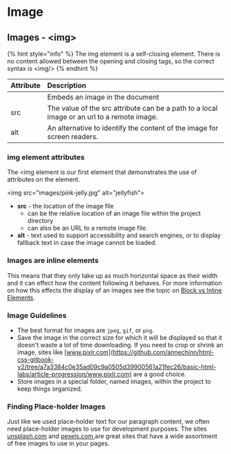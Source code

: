 # Image

## Images - &lt;img&gt;

{% hint style="info" %}
The img element is a self-closing element. There is no content allowed between the opening and closing tags, so the correct syntax is &lt;img/&gt;
{% endhint %}

| Attribute | Description |
| :--- | :--- |
|  | Embeds an image in the document |
| src | The value of the src attribute can be a path to a local image or an url to a remote image. |
| alt | An alternative to identify the content of the image for screen readers. |

### img element attributes

The &lt;img element is our first element that demonstrates the use of attributes on the element.

&lt;img src="images/pink-jelly.jpg" alt="jellyfish"&gt;

* **src** - the location of the image file
  * can be the relative location of an image file within the project directory
  * can also be an URL to a remote image file.
* **alt** - text used to support accessibility and search engines, or to display fallback text in case the image cannot be loaded.

### Images are inline elements

This means that they only take up as much horizontal space as their width and it can effect how the content following it behaves. For more information on how this effects the display of an images see the topic on [Block vs Inline Elements](../element-flow/element-flow-part-2.md#inline-elements-on-their-own-line).

### Image Guidelines

* The best format for images are `jpeg`, `gif`, or `png`.
* Save the image in the correct size for which it will be displayed so that it doesn't waste a lot of time downloading. If you need to crop or shrink an image, sites like [www.pixlr.com](https://github.com/annechinn/html-css-gitbook-v2/tree/a7a3384c0e35ad09c9a0505d39900561a21fec26/basic-html-labs/article-progression/www.pixlr.com) are a good choice.
* Store images in a special folder, named images, within the project to keep things organized.

### Finding Place-holder Images

Just like we used place-holder text for our paragraph content, we often need place-holder images to use for development purposes. The sites [unsplash.com](http://unsplash.com) and [pexels.com ](http://www.pexels.com) are great sites that have a wide assortment of free images to use in your pages. 

